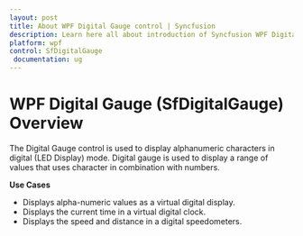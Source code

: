 ```yaml
---
layout: post
title: About WPF Digital Gauge control | Syncfusion
description: Learn here all about introduction of Syncfusion WPF Digital Gauge (SfDigitalGauge) control, its elements and more details.
platform: wpf
control: SfDigitalGauge
 documentation: ug
---
```


# WPF Digital Gauge (SfDigitalGauge) Overview

The Digital Gauge control is used to display alphanumeric characters in digital (LED Display) mode. Digital gauge is used to display a range of values that uses character in combination with numbers. 

**Use Cases**

* Displays alpha-numeric values as a virtual digital display. 
* Displays the current time in a virtual digital clock.
* Displays the speed and distance in a digital speedometers.

